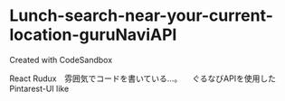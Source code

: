 # Lunch-search-near-your-current-location-guruNaviAPI
Created with CodeSandbox

React Rudux　雰囲気でコードを書いている…。
　ぐるなびAPIを使用した Pintarest-UI like
